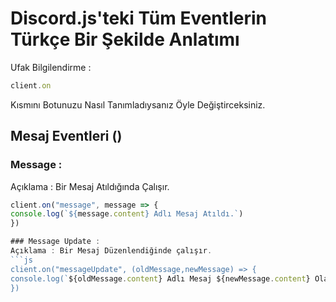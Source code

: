 # Discord.js'teki Tüm Eventlerin Türkçe Bir Şekilde Anlatımı


Ufak Bilgilendirme :
```js
client.on
```
Kısmını Botunuzu Nasıl Tanımladıysanız Öyle Değiştirceksiniz.



## Mesaj Eventleri ()


### Message :
Açıklama : Bir Mesaj Atıldığında Çalışır.
```js
client.on("message", message => {
console.log(`${message.content} Adlı Mesaj Atıldı.`)
})

### Message Update :
Açıklama : Bir Mesaj Düzenlendiğinde çalışır.
```js
client.on("messageUpdate", (oldMessage,newMessage) => {
console.log(`${oldMessage.content} Adlı Mesaj ${newMessage.content} Olarak Düzenlendi.`)
})
